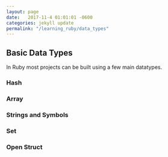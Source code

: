 ```yaml
---
layout: page
date:   2017-11-4 01:01:01 -0600
categories: jekyll update
permalink: "/learning_ruby/data_types"
---
```


## Basic Data Types

In Ruby most projects can be built using a few main datatypes.

### Hash

### Array

### Strings and Symbols

### Set

### Open Struct
